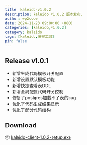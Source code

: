 ```yaml
---
title: kaleido-v1.0.2
description: kaleido v1.0.2 版本发布.
author: wp2code
date: 2024-11-23 09:00:00 +0800
categories: [kaleido,v1.0.2]
category: kaleido
tags: [kaleido,编程工具]
pin: false
---
```


## Release v1.0.1
- 新增生成代码模板开关配置
- 新增设置默认模板功能
- 新增快捷查看表DDL
- 新增全局配置代码开关控制
- 修复了postgres加载不了表的bug
- 优化了代码生成结果显示
- 优化了部分代码结构


## Download
:package: [kaleido-client-1.0.2-setup.exe](https://github.com/wp2code/kaleido-client/releases/download/v1.0.2/kaleido-client-1.0.2-setup.exe)
